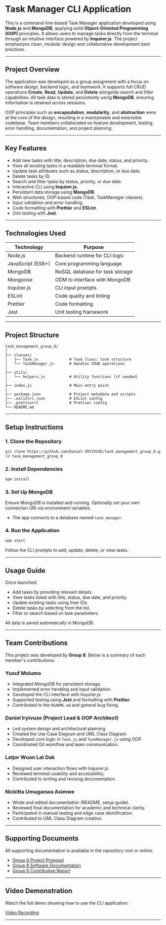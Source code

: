 # **Task Manager CLI Application**

This is a command-line-based Task Manager application developed using **Node.js** and **MongoDB**, applying solid **Object-Oriented Programming (OOP)** principles. It allows users to manage tasks directly from the terminal through an intuitive interface powered by **Inquirer.js**. The project emphasizes clean, modular design and collaborative development best practices.

---

## **Project Overview**

The application was developed as a group assignment with a focus on software design, backend logic, and teamwork. It supports full CRUD operations **Create**, **Read**, **Update**, and **Delete** alongside search and filter capabilities. All task data is stored persistently using **MongoDB**, ensuring information is retained across sessions.

OOP principles such as **encapsulation**, **modularity**, and **abstraction** were at the core of the design, resulting in a maintainable and extensible codebase. Team members collaborated on feature development, testing, error handling, documentation, and project planning.

---

## **Key Features**

* Add new tasks with title, description, due date, status, and priority.
* View all existing tasks in a readable terminal format.
* Update task attributes such as status, description, or due date.
* Delete tasks by ID.
* Search and filter tasks by status, priority, or due date.
* Interactive CLI using **Inquirer.js**.
* Persistent data storage using **MongoDB**.
* Well-structured, OOP-based code (Task, TaskManager classes).
* Input validation and error handling.
* Code formatting with **Prettier** and **ESLint**.
* Unit testing with **Jest**.

---

## **Technologies Used**

| Technology        | Purpose                         |
| ----------------- | ------------------------------- |
| Node.js           | Backend runtime for CLI logic   |
| JavaScript (ES6+) | Core programming language       |
| MongoDB           | NoSQL database for task storage |
| Mongoose          | ODM to interface with MongoDB   |
| Inquirer.js       | CLI input prompts               |
| ESLint            | Code quality and linting        |
| Prettier          | Code formatting                 |
| Jest              | Unit testing framework          |

---

## **Project Structure**

```
task_management_group_8/
│
├── classes/
│   ├── Task.js              # Task class: task structure
│   └── TaskManager.js       # Handles CRUD operations
│
├── utils/
│   └── helpers.js           # Utility functions (if needed)
│
├── index.js                 # Main entry point
|
├── package.json             # Project metadata and scripts
├── .eslintrc.json           # ESLint config
├── .prettierrc              # Prettier config
└── README.md
```

---

## **Setup Instructions**

### 1. Clone the Repository

```bash
git clone https://github.com/Daniel-IRYIVUZE/task_management_group_8.git
cd task_management_group_8
```

### 2. Install Dependencies

```bash
npm install
```

### 3. Set Up MongoDB

Ensure MongoDB is installed and running. Optionally set your own connection URI via environment variables.

* The app connects to a database named `task_manager`.

### 4. Run the Application

```bash
npm start
```

Follow the CLI prompts to add, update, delete, or view tasks.

---

## **Usage Guide**

Once launched:

* Add tasks by providing relevant details.
* View tasks listed with title, status, due date, and priority.
* Update existing tasks using their IDs.
* Delete tasks by selecting from the list.
* Filter or search based on task parameters.

All data is saved automatically in MongoDB.

---

## **Team Contributions**

This project was developed by **Group 8**. Below is a summary of each member's contributions:

### Yusuf Molumo

* Integrated MongoDB for persistent storage.
* Implemented error handling and input validation.
* Developed the CLI interface with Inquirer.js.
* Supported testing using **Jest** and formatting with **Prettier**.
* Contributed to the `README.md` and general bug fixing.

### Daniel Iryivuze (Project Lead & OOP Architect)

* Led system design and architectural planning.
* Created the Use Case Diagram and UML Class Diagram.
* Developed core logic in `Task.js` and `TaskManager.js` using OOP.
* Coordinated Git workflow and team communication.

### Latjor Wuon Lat Dak

* Designed user interaction flows with Inquirer.js.
* Reviewed terminal usability and accessibility.
* Contributed to writing and revising documentation.

### Nickitta Umuganwa Asimwe

* Wrote and edited documentation (README, setup guide).
* Reviewed final documentation for academic and technical clarity.
* Participated in manual testing and edge case identification.
* Contributed to UML Class Diagram creation.

---

## **Supporting Documents**

All supporting documentation is available in the repository root or online:

* [Group 8 Project Proposal](https://docs.google.com/document/d/1aVzYEF8ShiFePPJSqGLkvBRrXPAUZyj3Hx4tp_RzazI/edit?usp=sharing)
* [Group 8 Software Documentation](https://docs.google.com/document/d/1hTU7aSsgEm3_f3PBivsmbMhMGZ7M8F02XDw2g3uYdxo/edit?usp=sharing)
* [Group 8 Contribution Report](https://docs.google.com/document/d/1E7o8dVvuCMgT7Gp-d0D5fEeCCn1-Dy7qn83j8qtRTjE/edit?usp=sharing)

---

## **Video Demonstration**

Watch the full demo showing how to use the CLI application:

[Video Recording](https://drive.google.com/file/d/1i52jfrwlP1Nttt__pCoaNZWSfOaFHuiA/view?usp=sharing)

---

